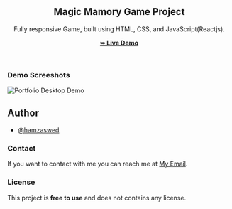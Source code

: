 <div align="center">

  <br />
  <br />

  <h2 align="center">Magic Mamory Game Project</h2>

  Fully responsive Game, built using HTML, CSS, and JavaScript(Reactjs).

  <a href="https://hamzaswed.github.io/reactjs-magic-memory-game/"><strong>➥ Live Demo</strong></a>

</div>

<br />

### Demo Screeshots

![Portfolio Desktop Demo](./readme-images/desktop.png "Desktop Demo")


## Author

- [@hamzaswed](https://github.com/hamzaswed)


### Contact

If you want to contact with me you can reach me at [My Email](hamzaswed66@gmail.com).

### License

This project is **free to use** and does not contains any license.
